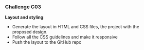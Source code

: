 ### **Challenge C03**

**Layout and styling**

- Generate the layout in HTML and CSS files, the project with the proposed design.
- Follow all the CSS guidelines and make it responsive
- Push the layout to the GitHub repo